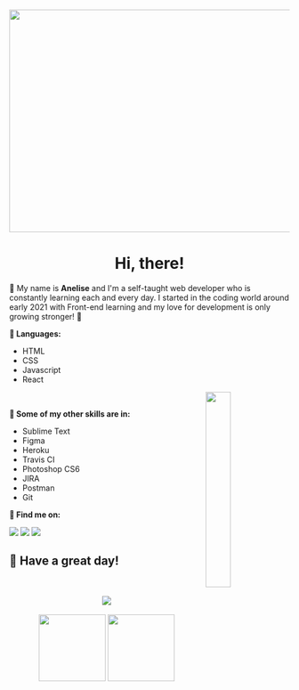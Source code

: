 <!-- <img src="https://user-images.githubusercontent.com/86319685/165975133-11ee559d-38c5-4582-9cfe-2bd01dfe507c.png" min-width="100px" max-width="200px" width="200px" align="right" alt="avatar ane"> -->

<h4 align="center">
<img height="400px" width="700px" src="https://i.pinimg.com/originals/cd/6f/24/cd6f240d6467e74b1452991a638adf99.gif">
</h4>

<h1 align="center">Hi, there!</h1>
</h2>

<p align="left"> 
  👋 My name is <strong>Anelise</strong> and I'm a self-taught web developer who is constantly learning each and every day. I started in the coding world around early 2021 with Front-end learning and my love for development is only growing stronger! 💌
</p>

<span><strong>🦄 Languages:</strong></span>
<ul>
<li>HTML</li>
<li>CSS</li>
<li>Javascript</li>
<li>React</li>
</ul>

</h2>
<img src=https://assignmentstudio.net/wp-content/uploads/2021/02/giphy.gif" width="30%" height="30%" align="right">                                         <br>
 
<p align="left"><strong>💼 Some of my other skills are in:</p></strong>
<ul>
<li>Sublime Text</li>
<li>Figma</li>
<li>Heroku</li>
<li>Travis CI</li>
<li>Photoshop CS6</li>
<li>JIRA</li>
<li>Postman</li>
<li>Git</li>             
</ul>

<p align="left"><strong>📧 Find me on:</p></strong>
<a href="mailto:anesp@protonmail.com" target="_blank" alt="Email">
<img src="https://img.shields.io/badge/-Gmail-FF0000?style=flat-square&labelColor=FF0000&logo=proton&logoColor=white&link=anesp@protonmail.com"/></a>

<a href="https://www.linkedin.com/in/anesp" target="_blank" alt="Linkedin">
<img src="https://img.shields.io/badge/-Linkedin-0e76a8?style=flat-square&logo=Linkedin&logoColor=white&link=https://www.linkedin.com/in/anesp"/></a>

<a href="https://www.instagram.com/__paszkaa" target="_blank" alt="Instagram">
<img src="https://img.shields.io/badge/-Instagram-DF0174?style=flat-square&labelColor=DF0174&logo=instagram&logoColor=white&link=https://www.instagram.com/aneepsza_"/></a>
</p>  

<h2 align="4">
  <span>💌 Have a great day!</span>
</h2>

<br>
<br>

<div align="center"><img  src="https://github-profile-trophy.vercel.app/?username=anepaz&theme=gruvbox&row=1&column=6&no-frame=true&no-bg=true" /></div>
<br>

<div align="center">
  <img height="120em" src="https://github-readme-stats.vercel.app/api?username=anepaz&hide_title=true&hide_border=true&show_icons=trueline_height=21&text_color=000&icon_color=000&bg_color=0,ea6161,ffc64d,fffc4d,52fa5a&theme=graywhite" />
  <img height="120em" src="https://github-readme-stats.vercel.app/api/top-langs/?username=anepaz&hide_title=true&hide_border=true&layout=compact&langs_count=6&text_color=000&icon_color=fff&bg_color=0,52fa5a,4dfcff,c64dff&theme=graywhite" />
</div>
